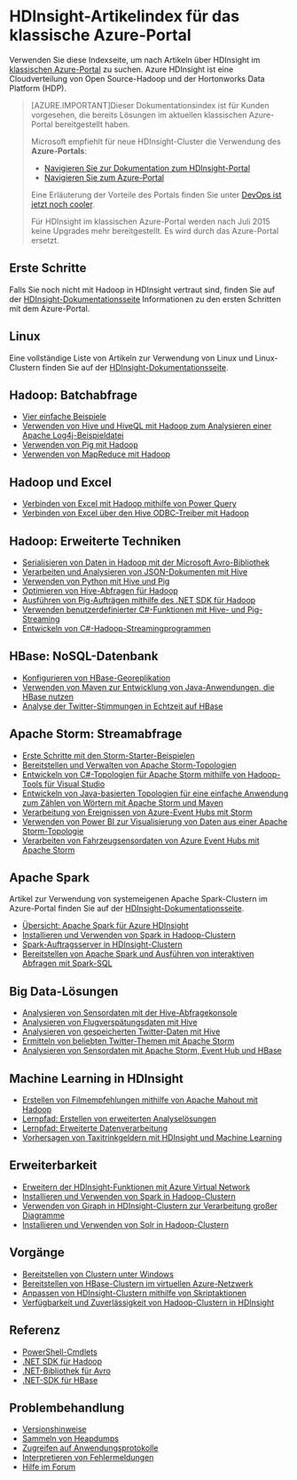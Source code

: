 <properties
   pageTitle="HDInsight-Artikelindex für das klassische Azure-Portal | Microsoft Azure"
   description="Eine Indexseite mit Links zu Artikeln über HDInsight im klassischen Azure-Portal. Microsoft empfiehlt für neue Hadoop-Cluster in HDInsight die Verwendung des Azure-Portals."
   services="hdinsight"
   documentationCenter="na"
   authors="cjgronlund"
   manager="pablissima"
   editor=""/>

<tags
   ms.service="hdinsight"
   ms.devlang="na"
   ms.topic="index-page"
   ms.tgt_pltfrm="na"
   ms.workload="big-data"
   ms.date="08/17/2015"
   ms.author="cjgronlund"/>

# HDInsight-Artikelindex für das klassische Azure-Portal

Verwenden Sie diese Indexseite, um nach Artikeln über HDInsight im [klassischen Azure-Portal](https://manage.windowsazure.com/) zu suchen. Azure HDInsight ist eine Cloudverteilung von Open Source-Hadoop und der Hortonworks Data Platform (HDP).


> [AZURE.IMPORTANT]Dieser Dokumentationsindex ist für Kunden vorgesehen, die bereits Lösungen im aktuellen klassischen Azure-Portal bereitgestellt haben.
>
> Microsoft empfiehlt für neue HDInsight-Cluster die Verwendung des **Azure-Portals**:
>
> * [Navigieren Sie zur Dokumentation zum HDInsight-Portal](/documentation/services/hdinsight/)
> * [Navigieren Sie zum Azure-Portal](https://portal.azure.com/)
>
> Eine Erläuterung der Vorteile des Portals finden Sie unter [DevOps ist jetzt noch cooler](/overview/preview-portal/).
>
> Für HDInsight im klassischen Azure-Portal werden nach Juli 2015 keine Upgrades mehr bereitgestellt. Es wird durch das Azure-Portal ersetzt.

## Erste Schritte

Falls Sie noch nicht mit Hadoop in HDInsight vertraut sind, finden Sie auf der [HDInsight-Dokumentationsseite](/documentation/services/hdinsight/) Informationen zu den ersten Schritten mit dem Azure-Portal.

## Linux

Eine vollständige Liste von Artikeln zur Verwendung von Linux und Linux-Clustern finden Sie auf der [HDInsight-Dokumentationsseite](/documentation/services/hdinsight/).

## Hadoop: Batchabfrage

* [Vier einfache Beispiele](hdinsight-run-samples.md)
* [Verwenden von Hive und HiveQL mit Hadoop zum Analysieren einer Apache Log4j-Beispieldatei](hdinsight-use-hive.md)
* [Verwenden von Pig mit Hadoop](hdinsight-use-pig.md)
* [Verwenden von MapReduce mit Hadoop](hdinsight-use-mapreduce.md)

## Hadoop und Excel

* [Verbinden von Excel mit Hadoop mithilfe von Power Query](hdinsight-connect-excel-power-query.md)
* [Verbinden von Excel über den Hive ODBC-Treiber mit Hadoop](hdinsight-connect-excel-hive-odbc-driver.md)


## Hadoop: Erweiterte Techniken

* [Serialisieren von Daten in Hadoop mit der Microsoft Avro-Bibliothek](hdinsight-dotnet-avro-serialization.md)
* [Verarbeiten und Analysieren von JSON-Dokumenten mit Hive](hdinsight-using-json-in-hive.md)
* [Verwenden von Python mit Hive und Pig](hdinsight-python.md)
* [Optimieren von Hive-Abfragen für Hadoop](hdinsight-hadoop-optimize-hive-query–v1.md)
* [Ausführen von Pig-Aufträgen mithilfe des .NET SDK für Hadoop](hdinsight-hadoop-use-pig-dotnet-sdk-v1.md)
* [Verwenden benutzerdefinierter C#-Funktionen mit Hive- und Pig-Streaming](hdinsight-hadoop-hive-pig-udf-dotnet-csharp.md)
* [Entwickeln von C#-Hadoop-Streamingprogrammen](hdinsight-hadoop-develop-deploy-streaming-jobs.md)

## HBase: NoSQL-Datenbank

* [Konfigurieren von HBase-Georeplikation](hdinsight-hbase-geo-replication.md)
* [Verwenden von Maven zur Entwicklung von Java-Anwendungen, die HBase nutzen](hdinsight-hbase-build-java-maven.md)
* [Analyse der Twitter-Stimmungen in Echtzeit auf HBase](hdinsight-hbase-analyze-twitter-sentiment.md)

## Apache Storm: Streamabfrage

* [Erste Schritte mit den Storm-Starter-Beispielen](hdinsight-apache-storm-tutorial-get-started-v1.md)
* [Bereitstellen und Verwalten von Apache Storm-Topologien](hdinsight-storm-deploy-monitor-topology.md)
* [Entwickeln von C#-Topologien für Apache Storm mithilfe von Hadoop-Tools für Visual Studio](hdinsight-storm-develop-csharp-visual-studio-topology.md)
* [Entwickeln von Java-basierten Topologien für eine einfache Anwendung zum Zählen von Wörtern mit Apache Storm und Maven](hdinsight-storm-develop-java-topology.md)
* [Verarbeitung von Ereignissen von Azure-Event Hubs mit Storm](hdinsight-storm-develop-csharp-event-hub-topology.md)
* [Verwenden von Power BI zur Visualisierung von Daten aus einer Apache Storm-Topologie ](hdinsight-storm-power-bi-topology.md)
* [Verarbeiten von Fahrzeugsensordaten von Azure Event Hubs mit Apache Storm](hdinsight-storm-iot-eventhub-documentdb.md)

## Apache Spark

Artikel zur Verwendung von systemeigenen Apache Spark-Clustern im Azure-Portal finden Sie auf der [HDInsight-Dokumentationsseite](/documentation/services/hdinsight/).

* [Übersicht: Apache Spark für Azure HDInsight](hdinsight-apache-spark-overview.md)
* [Installieren und Verwenden von Spark in Hadoop-Clustern](hdinsight-hadoop-spark-install.md)
* [Spark-Auftragsserver in HDInsight-Clustern](hdinsight-apache-spark-job-server.md)
* [Bereitstellen von Apache Spark und Ausführen von interaktiven Abfragen mit Spark-SQL](hdinsight-apache-spark-zeppelin-notebook-jupyter-spark-sql-v1.md)


## Big Data-Lösungen

* [Analysieren von Sensordaten mit der Hive-Abfragekonsole](hdinsight-hive-analyze-sensor-data.md)
* [Analysieren von Flugverspätungsdaten mit Hive](hdinsight-analyze-flight-delay-data.md)
* [Analysieren von gespeicherten Twitter-Daten mit Hive](hdinsight-analyze-twitter-data.md)
* [Ermitteln von beliebten Twitter-Themen mit Apache Storm](hdinsight-storm-twitter-trending.md)
* [Analysieren von Sensordaten mit Apache Storm, Event Hub und HBase](hdinsight-storm-sensor-data-analysis.md)

## Machine Learning in HDInsight

* [Erstellen von Filmempfehlungen mithilfe von Apache Mahout mit Hadoop](hdinsight-mahout.md)
* [Lernpfad: Erstellen von erweiterten Analyselösungen](machine-learning-data-science-how-to-create-machine-learning-service.md)
* [Lernpfad: Erweiterte Datenverarbeitung](machine-learning-data-science-advanced-data-processing.md)
* [Vorhersagen von Taxitrinkgeldern mit HDInsight und Machine Learning](machine-learning-data-science-process-hive-walkthrough.md)

## Erweiterbarkeit

* [Erweitern der HDInsight-Funktionen mit Azure Virtual Network](hdinsight-extend-hadoop-virtual-network.md)
* [Installieren und Verwenden von Spark in Hadoop-Clustern](hdinsight-hadoop-spark-install.md)
* [Verwenden von Giraph in HDInsight-Clustern zur Verarbeitung großer Diagramme](hdinsight-hadoop-giraph-install-v1.md)
* [Installieren und Verwenden von Solr in Hadoop-Clustern](hdinsight-hadoop-solr-install-v1.md)

## Vorgänge

* [Bereitstellen von Clustern unter Windows](hdinsight-provision-clusters-v1.md)
* [Bereitstellen von HBase-Clustern im virtuellen Azure-Netzwerk](hdinsight-hbase-provision-vnet.md)
* [Anpassen von HDInsight-Clustern mithilfe von Skriptaktionen](hdinsight-hadoop-customize-cluster-v1.md)
* [Verfügbarkeit und Zuverlässigkeit von Hadoop-Clustern in HDInsight](hdinsight-high-availability.md)

## Referenz

* [PowerShell-Cmdlets](https://msdn.microsoft.com/library/azure/dn858087.aspx)  
* [.NET SDK für Hadoop](http://msdn.microsoft.com/library/azure/dn469975.aspx)  
* [.NET-Bibliothek für Avro](https://hadoopsdk.codeplex.com/wikipage?title=Avro%20Library)  
* [.NET-SDK für HBase](https://www.nuget.org/packages/Microsoft.HBase.Client/)  

## Problembehandlung

* [Versionshinweise](hdinsight-release-notes.md)
* [Sammeln von Heapdumps](hdinsight-hadoop-collect-debug-heap-dumps.md)
* [Zugreifen auf Anwendungsprotokolle](hdinsight-hadoop-access-yarn-app-logs.md)
* [Interpretieren von Fehlermeldungen](hdinsight-debug-jobs.md)
* [Hilfe im Forum](https://social.msdn.microsoft.com/forums/azure/home?forum=hdinsight)

<!---HONumber=AcomDC_1203_2015-->